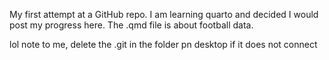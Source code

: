 My first attempt at a GitHub repo. I am learning quarto and decided I would post my progress here. The .qmd file is about football data.


lol note to me, delete the .git in the folder pn desktop if it does not connect
